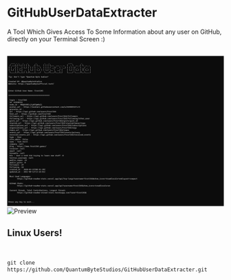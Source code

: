 # GitHubUserDataExtracter
A Tool Which Gives Access To Some Information about any user on GitHub, directly on your Terminal Screen :)

<br>
<img src="GitHubUserDataPreviewImg.png" alt="Preview">
<img src="GitHubUserDataPreviewImgTermux.png" alt="Preview">
<br>

<h2>Linux Users!</h2><br>

    git clone https://github.com/QuantumByteStudios/GitHubUserDataExtracter.git
